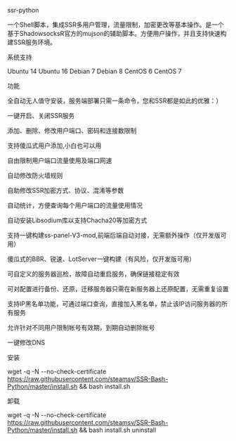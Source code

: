 ssr-python

一个Shell脚本，集成SSR多用户管理，流量限制，加密更改等基本操作。是一个基于ShadowsocksR官方的mujson的辅助脚本。方便用户操作，并且支持快速构建SSR服务环境。

系统支持

Ubuntu 14
Ubuntu 16
Debian 7
Debian 8
CentOS 6
CentOS 7

功能

全自动无人值守安装，服务端部署只需一条命令，您和SSR都是如此的优雅：）

一键开启、关闭SSR服务

添加、删除、修改用户端口、密码和连接数限制

支持傻瓜式用户添加,小白也可以用

自由限制用户端口流量使用及端口网速

自动修改防火墙规则

自助修改SSR加密方式、协议、混淆等参数

自动统计，方便查询每个用户端口的流量使用情况

自动安装Libsodium库以支持Chacha20等加密方式

支持一键构建ss-panel-V3-mod,前端后端自动对接，无需额外操作（仅开发版可用）

傻瓜式的BBR、锐速、LotServer一键构建（有风险，仅开发版可用）

可自定义的服务器巡检，故障自动重启服务，确保链接稳定有效

可对配置进行备份、还原，迁移服务器只需在新服务器上还原配置，无需重复设置

支持IP黑名单功能，可通过端口查询，直接加入黑名单，禁止该IP访问服务器的所有服务

允许针对不同用户限制帐号有效期，到期自动删除帐号

一键修改DNS

安装

wget -q -N --no-check-certificate https://raw.githubusercontent.com/steamsv/SSR-Bash-Python/master/install.sh && bash install.sh

卸载

wget -q -N --no-check-certificate https://raw.githubusercontent.com/steamsv/SSR-Bash-Python/master/install.sh && bash install.sh uninstall
